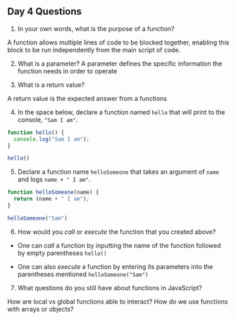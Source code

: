 ## Day 4 Questions

1. In your own words, what is the purpose of a function?

A function allows multiple lines of code to be blocked together, enabling this block to be run independently from the main script of code.

2. What is a parameter?
A parameter defines the specific information the function needs in order to operate

3. What is a return value?

A return value is the expected answer from a functions

4. In the space below, declare a function named `hello` that will print to the console, `"Sam I am"`.

```javascript
function hello() {
  console.log("Sam I am");
}

hello()
```

5. Declare a function name `helloSomeone` that takes an argument of `name` and logs `name + " I am"`.

```javascript
function helloSomeone(name) {
  return (name + " I am");
}

helloSomeone("Sam")
```

6. How would you _call_ or _execute_ the function that you created above?

* One can *call* a function by inputting the name of the function followed by empty parentheses
`hello()`

* One can also *execute* a function by entering its parameters into the parentheses mentioned
`helloSomeone("Sam")`


7. What questions do you still have about functions in JavaScript?

How are local vs global functions able to interact? How do we use functions with arrays or objects?
